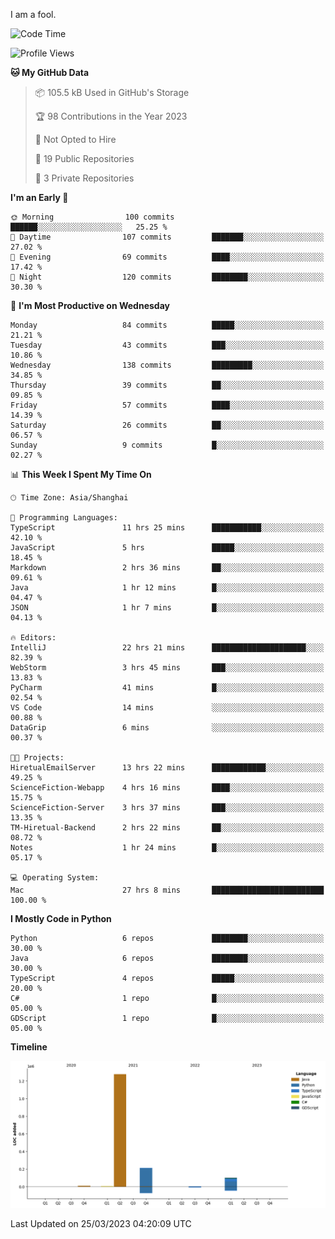 I am a fool.

<!--START_SECTION:waka-->
![Code Time](http://img.shields.io/badge/Code%20Time-219%20hrs%207%20mins-blue)

![Profile Views](http://img.shields.io/badge/Profile%20Views-1-blue)

**🐱 My GitHub Data** 

> 📦 105.5 kB Used in GitHub's Storage 
 > 
> 🏆 98 Contributions in the Year 2023
 > 
> 🚫 Not Opted to Hire
 > 
> 📜 19 Public Repositories 
 > 
> 🔑 3 Private Repositories 
 > 
**I'm an Early 🐤** 

```text
🌞 Morning                100 commits         ██████░░░░░░░░░░░░░░░░░░░   25.25 % 
🌆 Daytime                107 commits         ███████░░░░░░░░░░░░░░░░░░   27.02 % 
🌃 Evening                69 commits          ████░░░░░░░░░░░░░░░░░░░░░   17.42 % 
🌙 Night                  120 commits         ████████░░░░░░░░░░░░░░░░░   30.30 % 
```
📅 **I'm Most Productive on Wednesday** 

```text
Monday                   84 commits          █████░░░░░░░░░░░░░░░░░░░░   21.21 % 
Tuesday                  43 commits          ███░░░░░░░░░░░░░░░░░░░░░░   10.86 % 
Wednesday                138 commits         █████████░░░░░░░░░░░░░░░░   34.85 % 
Thursday                 39 commits          ██░░░░░░░░░░░░░░░░░░░░░░░   09.85 % 
Friday                   57 commits          ████░░░░░░░░░░░░░░░░░░░░░   14.39 % 
Saturday                 26 commits          ██░░░░░░░░░░░░░░░░░░░░░░░   06.57 % 
Sunday                   9 commits           █░░░░░░░░░░░░░░░░░░░░░░░░   02.27 % 
```


📊 **This Week I Spent My Time On** 

```text
🕑︎ Time Zone: Asia/Shanghai

💬 Programming Languages: 
TypeScript               11 hrs 25 mins      ███████████░░░░░░░░░░░░░░   42.10 % 
JavaScript               5 hrs               █████░░░░░░░░░░░░░░░░░░░░   18.45 % 
Markdown                 2 hrs 36 mins       ██░░░░░░░░░░░░░░░░░░░░░░░   09.61 % 
Java                     1 hr 12 mins        █░░░░░░░░░░░░░░░░░░░░░░░░   04.47 % 
JSON                     1 hr 7 mins         █░░░░░░░░░░░░░░░░░░░░░░░░   04.13 % 

🔥 Editors: 
IntelliJ                 22 hrs 21 mins      █████████████████████░░░░   82.39 % 
WebStorm                 3 hrs 45 mins       ███░░░░░░░░░░░░░░░░░░░░░░   13.83 % 
PyCharm                  41 mins             █░░░░░░░░░░░░░░░░░░░░░░░░   02.54 % 
VS Code                  14 mins             ░░░░░░░░░░░░░░░░░░░░░░░░░   00.88 % 
DataGrip                 6 mins              ░░░░░░░░░░░░░░░░░░░░░░░░░   00.37 % 

🐱‍💻 Projects: 
HiretualEmailServer      13 hrs 22 mins      ████████████░░░░░░░░░░░░░   49.25 % 
ScienceFiction-Webapp    4 hrs 16 mins       ████░░░░░░░░░░░░░░░░░░░░░   15.75 % 
ScienceFiction-Server    3 hrs 37 mins       ███░░░░░░░░░░░░░░░░░░░░░░   13.35 % 
TM-Hiretual-Backend      2 hrs 22 mins       ██░░░░░░░░░░░░░░░░░░░░░░░   08.72 % 
Notes                    1 hr 24 mins        █░░░░░░░░░░░░░░░░░░░░░░░░   05.17 % 

💻 Operating System: 
Mac                      27 hrs 8 mins       █████████████████████████   100.00 % 
```

**I Mostly Code in Python** 

```text
Python                   6 repos             ████████░░░░░░░░░░░░░░░░░   30.00 % 
Java                     6 repos             ████████░░░░░░░░░░░░░░░░░   30.00 % 
TypeScript               4 repos             █████░░░░░░░░░░░░░░░░░░░░   20.00 % 
C#                       1 repo              █░░░░░░░░░░░░░░░░░░░░░░░░   05.00 % 
GDScript                 1 repo              █░░░░░░░░░░░░░░░░░░░░░░░░   05.00 % 
```



**Timeline**

![Lines of Code chart](https://raw.githubusercontent.com/VeejaLiu/VeejaLiu/master/assets/bar_graph.png)


 Last Updated on 25/03/2023 04:20:09 UTC
<!--END_SECTION:waka-->
